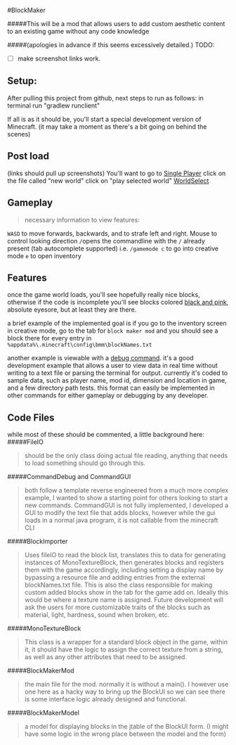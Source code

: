 #BlockMaker

#####This will be a mod that allows users to add custom aesthetic content to an existing game without any code knowledge

#####(apologies in advance if this seems excessively detailed.)
TODO: 
- [ ] make screenshot links work.

## Setup:
After pulling this project from github, next steps to run as follows:
in terminal run "gradlew runclient"

If all is as it should be, you'll start a special development version of Minecraft. 
(it may take a moment as there's a bit going on behind the scenes)

## Post load
(links should pull up screenshots)
You'll want to go to [Single Player](https://github.com/LincT/JavaFinal/blob/master/screenshots/Main%20Menu.JPG)
click on the file called "new world"
click on "play selected world" [WorldSelect](https://github.com/LincT/JavaFinal/blob/master/screenshots/WorldSelect.JPG)

## Gameplay
> necessary information to view features:

`WASD` to move forwards, backwards, and to strafe left and right.
Mouse to control looking direction
`/`opens the commandline with the `/` already present (tab autocomplete supported)
i.e. `/gamemode c` to go into creative mode 
`e` to open inventory

## Features
once the game world loads, you'll see hopefully really nice blocks, otherwise if the code is incomplete you'll
see blocks colored [black and pink](https://github.com/LincT/JavaFinal/blob/master/screenshots/MissingTexture.JPG), absolute eyesore, but at least they are there.

a brief example of the implemented goal is if you go to the inventory screen in creative mode, 
go to the tab for `block maker mod` and you should see a block there for every entry in 
`%appdata%\.minecraft\config\bmm\blockNames.txt`

another example is viewable with a [debug command](https://github.com/LincT/JavaFinal/blob/master/screenshots/CLIOutput.JPG). 
it's a good development example that allows a user to view data in 
real time without writing to a text file or parsing the terminal for output. 
currently it's coded to sample data, such as player name, mod id, dimension and location in game, and a few directory
path tests. this format can easily be implemented in other commands for either gameplay or debugging by any developer.

## Code Files
while most of these should be commented, a little background here:
#####FileIO 
> should be the only class doing actual file reading, anything that needs to load something should go through this.

#####CommandDebug and CommandGUI
> both follow a template reverse engineered from a much more complex example, I wanted to show a starting point for 
others looking to start a new commands. CommandGUI is not fully implemented, I developed a GUI to modify the text file
that adds blocks, however while the gui loads in a normal java program, it is not callable from the minecraft CLI

#####BlockImporter
> Uses fileIO to read the block list, translates this to data for generating instances of MonoTextureBlock,
then generates blocks and registers them with the game accordingly, including setting a display name by bypassing a 
resource file and adding entries from the external blockNames.txt file. This is also the class responsible for making
custom added blocks show in the tab for the game add on.
Ideally this would be where a texture name is assigned.
Future development will ask the users for more
customizable traits of the blocks such as material, light, hardness, sound when broken, etc.

#####MonoTextureBlock
>This class is a wrapper for a standard block object in the game, within it, it should have the logic to assign the 
correct texture from a string, as well as any other attributes that need to be assigned.

#####BlockMakerMod
> the main file for the mod. normally it is without a main(). I however use one here as a hacky way to bring up the 
BlockUI so we can see there is some interface logic already designed and functional.

#####BlockMakerModel
> a model for displaying blocks in the jtable of the BlockUI form. 
(I might have some logic in the wrong place between the model and the form)